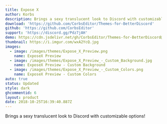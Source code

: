 ```yaml
---
title: Expose X
author: Korbs
description: Brings a sexy translucent look to Discord with customizable options!
download: 'https://github.com/CorbsEditor/Themes-for-BetterDiscord'
github: 'https://github.com/CorbsEditor'
support: 'https://discord.gg/Pdz7jAH'
demo: https://cdn.jsdelivr.net/gh/CorbsEditor/Themes-for-BetterDiscord@master/Expose%20X/ExposeXRaw.theme.css
thumbnail: https://i.imgur.com/wxA2YcQ.jpg
images:
  - image: /images/themes/Expose_X_Preview.png
    name: ExposeX Preview
  - image: /images/themes/Expose_X_Preview_-_Custom_Background.jpg
    name: ExposeX Preview - Custom Background
  - image: /images/themes/Expose_X_Preview_-_Custom_Colors.png
    name: ExposeX Preview - Custom Colors
auto: true
status: Updated
style: dark
ghcommentid: 6
layout: product
date: 2018-10-25T16:39:40.887Z
---
```

Brings a sexy translucent look to Discord with customizable options!